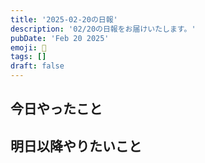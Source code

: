 ```yaml
---
title: '2025-02-20の日報'
description: '02/20の日報をお届けいたします。'
pubDate: 'Feb 20 2025'
emoji: 🦊
tags: []
draft: false
---
```


## 今日やったこと

## 明日以降やりたいこと
